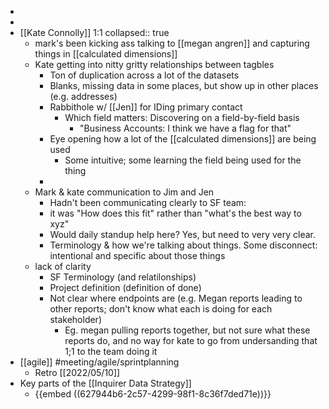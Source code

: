 -
-
- [[Kate Connolly]] 1:1
  collapsed:: true
	- mark's been kicking ass talking to [[megan angren]] and capturing things in [[calculated dimensions]]
	- Kate getting into nitty gritty relationships between tagbles
		- Ton of duplication across a lot of the datasets
		- Blanks, missing data in some places, but show up in other places (e.g. addresses)
		- Rabbithole w/ [[Jen]] for IDing primary contact
			- Which field matters: Discovering on a field-by-field basis
				- "Business Accounts: I think we have a flag for that"
		- Eye opening how a lot of the [[calculated dimensions]] are being used
			- Some intuitive; some learning the field being used for the thing
		-
	- Mark & kate communication to Jim and Jen
		- Hadn't been communicating clearly to SF team:
		- it was "How does this fit" rather than "what's the best way to xyz"
		- Would daily standup help here? Yes, but need to very very clear.
		- Terminology & how we're talking about things. Some disconnect: intentional and specific about those things
	- lack of clarity
		- SF Terminology (and relatilonships)
		- Project definition (definition of done)
		- Not clear where endpoints are (e.g. Megan reports leading to other reports; don't know what each is doing for each stakeholder)
			- Eg. megan pulling reports together, but not sure what these reports do, and no way for kate to go from undersanding that 1;1 to the team doing it
- [[agile]] #meeting/agile/sprintplanning
	- Retro [[2022/05/10]]
- Key parts of the [[Inquirer Data Strategy]]
	- {{embed ((627944b6-2c57-4299-98f1-8c36f7ded71e))}}